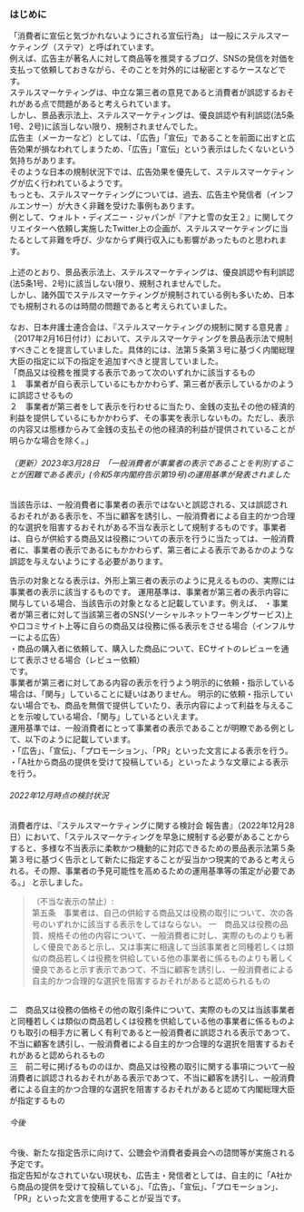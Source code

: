 ### はじめに
「消費者に宣伝と気づかれないようにされる宣伝行為」 は一般にステルスマーケティング（ステマ）と呼ばれています。
 <br>
 例えば、広告主が著名人に対して商品等を推奨するブログ、SNSの発信を対価を支払って依頼しておきながら、そのことを対外的には秘密とするケースなどです。
 <br>
 ステルスマーケティングは、中立な第三者の意見であると消費者が誤認するおそれがある点で問題があると考えられています。
 <br>
 しかし、景品表示法上、ステルスマーケティングは、優良誤認や有利誤認(法5条1号、2号)に該当しない限り、規制されませんでした。
 <br>
 広告主（メーカーなど）としては、「広告」「宣伝」であることを前面に出すと広告効果が損なわれてしまうため、「広告」「宣伝」という表示はしたくないという気持ちがあります。
 <br>
 そのような日本の規制状況下では、広告効果を優先して、ステルスマーケティングが広く行われているようです。
 <br>
もっとも、ステルスマーケティングについては、過去、広告主や発信者（インフルエンサー）が大きく非難を受けた事例もあります。
 <br>
例として、ウォルト・ディズニー・ジャパンが『アナと雪の女王２』に関してクリエイターへ依頼し実施したTwitter上の企画が、ステルスマーケティングに当たるとして非難を呼び、少なからず興行収入にも影響があったものと思われます。
 <br>
 <br>
上述のとおり、景品表示法上、ステルスマーケティングは、優良誤認や有利誤認(法5条1号、2号)に該当しない限り、規制されませんでした。
 <br>
しかし、諸外国でステルスマーケティングが規制されている例も多いため、日本でも規制されるのは時間の問題であると考えられていました。
 <br>
 <br>
なお、日本弁護士連合会は、『ステルスマーケティングの規制に関する意見書 』（2017年2月16日付け）において、ステルスマーケティングを景品表示法で規制すべきことを提言していました。具体的には、法第５条第３号に基づく内閣総理大臣の指定に以下の指定を追加すべきと提言していました。
 <br>
「商品又は役務を推奨する表示であって次のいずれかに該当するもの
 <br>
１　事業者が自ら表示しているにもかかわらず、第三者が表示しているかのように誤認させるもの
 <br>
２　事業者が第三者をして表示を行わせるに当たり、金銭の支払その他の経済的利益を提供しているにもかかわらず、その事実を表示しないもの。ただし、表示の内容又は態様からみて金銭の支払その他の経済的利益が提供されていることが明らかな場合を除く。」  


###### （更新）2023年3月28日　「一般消費者が事業者の表示であることを判別することが困難である表示」(令和5年内閣府告示第19号)の運用基準が発表されました <br>

当該告示は、一般消費者に事業者の表示ではないと誤認される、又は誤認され るおそれがある表示を、不当に顧客を誘引し、一般消費者による自主的かつ合理的な選択を阻害するおそれがある不当な表示として規制するものです。事業者は、自らが供給する商品又は役務についての表示を行うに当たっては、一般消費者に、事業者の表示であるにもかかわらず、第三者による表示であるかのような誤認を与えないようにする必要があります。

告示の対象となる表示は、外形上第三者の表示のように見えるものの、実際には事業者の表示に該当するものです。
運用基準は、事業者が第三者の表示内容に関与している場合、当該告示の対象となると記載しています。例えば、
・事業者が第三者に対して当該第三者のSNS(ソーシャルネットワーキングサービス)上や口コミサイト上等に自らの商品又は役務に係る表示をさせる場合（インフルサーによる広告） <br>
・商品の購入者に依頼して、購入した商品について、ECサイトのレビューを通じて表示させる場合（レビュー依頼） <br>
です。
 <br>
事業者が第三者に対してある内容の表示を行うよう明示的に依頼・指示している場合は、「関与」していることに疑いはありません。
明示的に依頼・指示していない場合でも、商品を無償で提供していたり、表示内容によって利益を与えることを示唆している場合、「関与」しているといえます。
 <br>
運用基準では、一般消費者にとって事業者の表示であることが明瞭である例として、以下のように記載しています。 <br>
・「広告」、「宣伝」、「プロモーション」、「PR」といった文言による表示を行う。 <br>
・「A社から商品の提供を受けて投稿している」といったような文章による表示を行う。

###### 2022年12月時点の検討状況
消費者庁は、『ステルスマーケティングに関する検討会 報告書』（2022年12月28日）において、「ステルスマーケティングを早急に規制する必要があることからすると、多様な不当表示に柔軟かつ機動的に対応できるための景品表示法第５条第３号に基づく告示として新たに指定することが妥当かつ現実的であると考えられる。その際、事業者の予見可能性を高めるための運用基準等の策定が必要である。」 と示しました。
<br>

> （不当な表示の禁止）:<br>
第五条　事業者は、自己の供給する商品又は役務の取引について、次の各号のいずれかに該当する表示をしてはならない。
一　商品又は役務の品質、規格その他の内容について、一般消費者に対し、実際のものよりも著しく優良であると示し、又は事実に相違して当該事業者と同種若しくは類似の商品若しくは役務を供給している他の事業者に係るものよりも著しく優良であると示す表示であつて、不当に顧客を誘引し、一般消費者による自主的かつ合理的な選択を阻害するおそれがあると認められるもの
 <br>
二　商品又は役務の価格その他の取引条件について、実際のもの又は当該事業者と同種若しくは類似の商品若しくは役務を供給している他の事業者に係るものよりも取引の相手方に著しく有利であると一般消費者に誤認される表示であつて、不当に顧客を誘引し、一般消費者による自主的かつ合理的な選択を阻害するおそれがあると認められるもの
 <br>
三　前二号に掲げるもののほか、商品又は役務の取引に関する事項について一般消費者に誤認されるおそれがある表示であつて、不当に顧客を誘引し、一般消費者による自主的かつ合理的な選択を阻害するおそれがあると認めて内閣総理大臣が指定するもの

###### 今後
今後、新たな指定告示に向けて、公聴会や消費者委員会への諮問等が実施される予定です。
<br>
指定告知がなされていない現状も、広告主・発信者としては、自主的に「A社から商品の提供を受けて投稿している」、「広告」、「宣伝」、「プロモーション」、「PR」といった文言を使用することが妥当です。
<br>
<br>


